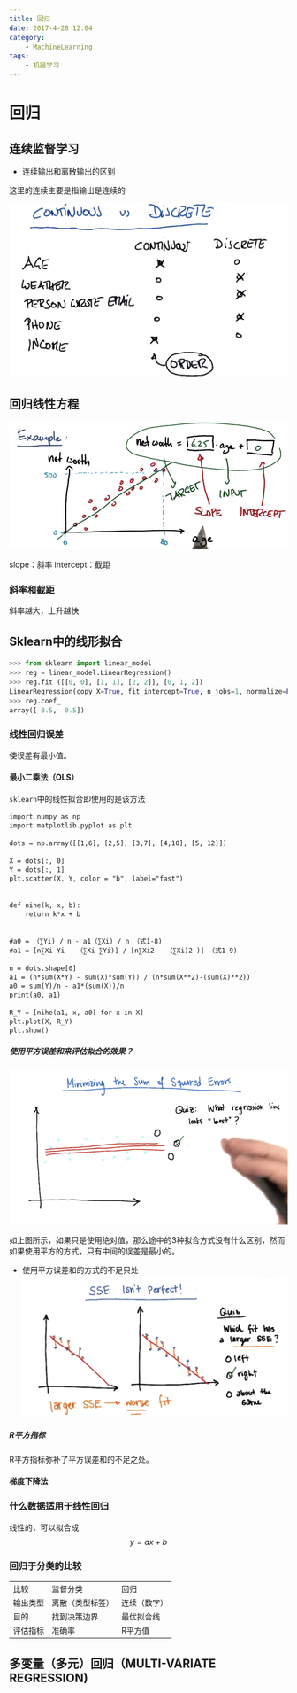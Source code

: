 ```yaml
---
title: 回归
date: 2017-4-28 12:04
category:
	- MachineLearning
tags:
	- 机器学习
---
```



# 回归



## 连续监督学习

* 连续输出和离散输出的区别

这里的连续主要是指输出是连续的

![](2017_04_28_回归/5ab30599c89a6a6bbf55e921d22497f4.png)

## 回归线性方程

![](2017_04_28_回归/cf876e389a34ef52288774644873b8d7.png)

slope：斜率
intercept：截距

### 斜率和截距

斜率越大，上升越快





## Sklearn中的线形拟合



```python
>>> from sklearn import linear_model
>>> reg = linear_model.LinearRegression()
>>> reg.fit ([[0, 0], [1, 1], [2, 2]], [0, 1, 2])
LinearRegression(copy_X=True, fit_intercept=True, n_jobs=1, normalize=False)
>>> reg.coef_
array([ 0.5,  0.5])
```



### 线性回归误差

使误差有最小值。

#### 最小二乘法（OLS）

`sklearn`中的线性拟合即使用的是该方法

```
import numpy as np
import matplotlib.pyplot as plt

dots = np.array([[1,6], [2,5], [3,7], [4,10], [5, 12]])

X = dots[:, 0]
Y = dots[:, 1]
plt.scatter(X, Y, color = "b", label="fast")


def nihe(k, x, b):
    return k*x + b


#a0 = （∑Yi) / n - a1（∑Xi) / n （式1-8)
#a1 = [n∑Xi Yi - （∑Xi ∑Yi)] / [n∑Xi2 - （∑Xi)2 )] （式1-9)

n = dots.shape[0]
a1 = (n*sum(X*Y) - sum(X)*sum(Y)) / (n*sum(X**2)-(sum(X)**2))
a0 = sum(Y)/n - a1*(sum(X))/n
print(a0, a1)

R_Y = [nihe(a1, x, a0) for x in X]
plt.plot(X, R_Y)
plt.show()
```

##### 使用平方误差和来评估拟合的效果？

![](2017_04_28_回归/30d49cd753e2024b5f3155f4836c570e.png)

​        如上图所示，如果只是使用绝对值，那么途中的3种拟合方式没有什么区别，然而如果使用平方的方式，只有中间的误差是最小的。

* 使用平方误差和的方式的不足只处
  ![](2017_04_28_回归/6012fb4f957b0177e9647771ab32aa0b.png)

##### R平方指标

R平方指标弥补了平方误差和的不足之处。



#### 梯度下降法



### 什么数据适用于线性回归

线性的，可以拟合成
$$
y = ax + b
$$

### 回归于分类的比较

|      |          |        |
| ---- | -------- | ------ |
| 比较   | 监督分类     | 回归     |
| 输出类型 | 离散（类型标签） | 连续（数字） |
| 目的   | 找到决策边界   | 最优拟合线  |
| 评估指标 | 准确率      | R平方值   |



## 多变量（多元）回归（MULTI-VARIATE REGRESSION)

